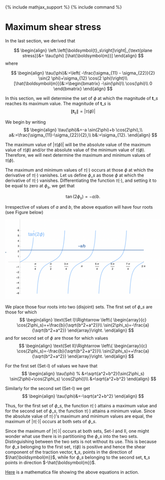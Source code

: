 {% include mathjax_support %}
{% include command %}

# Maximum shear stress

In the last section, we derived that

$$
    \begin{align}
    \left.\left[\boldsymbol{t}_s\right]\right|_{\text{plane stress}}&=
    \tau(\phi) [\hat{\boldsymbol{m}}]
    \end{align}
$$
where 

$$
    \begin{align}
    \tau(\phi)&:=\left(
    -\frac{\sigma_{11} - \sigma_{22}}{2} \sin(2 \phi)+\sigma_{12} \cos(2 \phi)\right)\\
    [\hat{\boldsymbol{m}}]&:=\begin{bmatrix}
    -\sin(\phi)\\
    \cos(\phi)\\
    0
    \end{bmatrix}
    \end{align}
$$

In this section, we will determine the set of $\phi$ at which the magnitude of $\boldsymbol{t}\_{s}$ reaches its maximum value. The magnitude of $\boldsymbol{t}\_{s}$ is 
$$
    \begin{equation}
    \lVert \boldsymbol{t}_{s}\rVert=|\tau(\phi)|
    \end{equation}
$$

We begin by writing 
$$
    \begin{align}
    \tau(\phi)&=-a \sin(2\phi)+b \cos(2\phi),\\
    a&:=\frac{\sigma_{11}-\sigma_{22}}{2},\\
    b&:=\sigma_{12}.
    \end{align}
$$

The maximum value of $|\tau(\phi)|$ will be the absolute value of the maximum value of $\tau(\phi)$ and/or the absolute value of the minimum  value of $\tau(\phi)$. Therefore, we will next determine the maximum and minimum values of  $\tau(\phi)$.

The  maximum and minimum values of $\tau(\cdot)$ occurs at those $\phi$ at which the derivative of $\tau(\cdot)$ vanishes. Let us define $\phi\_s$ as those $\phi$ at which the derivative of $\tau(\cdot)$ vanishes. Differentiating the function $\tau(\cdot)$, and setting it to be equal to zero at $\phi_s$, we get that 

$$
\begin{equation}
\tan(2\phi_s)=-a/b.
\end{equation}
$$

Irrespective of values of $a$ and $b$, the above equation will have four roots (see Figure below)

![](2021-11-15-18-25-33.png)
<!-- ![](2021-11-15-17-59-34.png) -->


We place those four roots into two (disjoint) sets. The first set of $\phi\_s$ are those for which
$$
\begin{align}
\text{Set I}\Rightarrow
\left\{
\begin{array}{c}
\cos(2\phi_s)=+\frac{b}{\sqrt{b^2+a^2}}\\
\sin(2\phi_s)=-\frac{a}{\sqrt{b^2+a^2}}
\end{array}\right.
\end{align}
$$
and for second set of $\phi$ are those for which values
$$
\begin{align}
\text{Set II}\Rightarrow
\left\{
\begin{array}{c}
\cos(2\phi_s)=-\frac{b}{\sqrt{b^2+a^2}}\\
\sin(2\phi_s)=+\frac{a}{\sqrt{b^2+a^2}}
\end{array}\right.
\end{align}
$$

For the first set (Set-I) of values we have that 
$$
\begin{align}
\tau(\phi)
% &=\sqrt{a^2+b^2}(\sin(2\phi_s) \sin(2\phi)+\cos(2\phi_s) \cos(2\phi))\\
&=\sqrt{a^2+b^2}
\end{align}
$$

Similarly for the second set (Set-I) we get 
$$
\begin{align}
\tau(\phi)&=-\sqrt{a^2+b^2}
\end{align}
$$

Thus, for the first set of $\phi\_s$, the function $\tau(\cdot)$ attains a maximum value and for the second set of $\phi\_s$, the function $\tau(\cdot)$ attains a minimum value. Since the absolute value of $\tau(\cdot)$'s maximum and minimum values are equal, the maximum of $|\tau(\cdot)|$ occurs at both sets of $\phi\_s$. 


Since the maximum of $|\tau(\cdot)|$ occurs at both sets, Set-I and II, one might wonder what use there is in partitioning the $\phi\_s$ into the two sets. Distinguishing between the two sets is not without its use. This is because for $\phi\_s$ belonging to the  first set, $\tau(\phi)$ is positive and hence the shear component of the traction vector, $\boldsymbol{t}\_s$,  points in the direction of $\hat{\boldsymbol{m}}$, while for  $\phi\_s$ belonging to the second set, $\boldsymbol{t}\_s$ points in direction $-\hat{\boldsymbol{m}}$. 

[Here](./WFiles/MaximumShearStressesDirections.nb) is a  mathematica file showing the above equations in action. 
